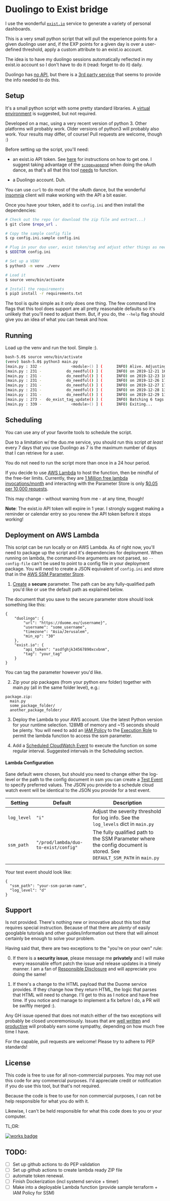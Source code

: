 # Duolingo to Exist bridge


I use the wonderful [`exist.io`](https://exist.io/) service to generate a variety of personal dashboards.

This is a very small python script that will pull the experience points for a given duolingo user and, 
if the EXP points for a given day is over a user-defined threshold, apply a custom attribute to an exist.io account.

The idea is to have my duolingo sessions automatically reflected in my exist.io account so I don't 
have to do it (read: forget to do it) daily.

Duolingo has [no API](https://forum.duolingo.com/comment/2418289/Public-API-for-DuoLingo), but there is a 
[3rd party service](https://duome.eu/) that seems to provide the info needed to do this.


## Setup

It's a small python script with some pretty standard libraries. 
A [virtual environment](https://docs.python.org/3/library/venv.html) is suggested, but not required.

Developed on a mac, using a very recent version of python 3. Other platforms will probably work. Older versions of 
python3 will probably also work. Your results may differ, of course! Pull requests are welcome, though :)
 
Before setting up the script, you'll need:

- an exist.io API token. See [here](http://developer.exist.io/#authorisation-flow) for instructions on how to get one.
I suggest taking advantage of the [`scope=append`](http://developer.exist.io/#appending-specific-tags) when doing 
the oAuth dance, as that's all that this tool [needs](https://www.owasp.org/index.php/Least_privilege) to function.

- a Duolingo account. Duh. 


You can use `curl` to do most of the oAuth dance, but the wonderful [insomnia](https://insomnia.rest/) client will make
working with the API a bit easier.

Once you have your token, add it to `config.ini` and then install the dependencies: 

```bash
# Check out the repo (or download the zip file and extract...)
$ git clone $repo_url .

# Copy the sample config file
$ cp config.ini.sample config.ini

# Plug in your duo user, exist token/tag and adjust other things as needed
$ $EDITOR config.ini

# Set up a VENV
$ python3 -m venv ./venv

# Load it
$ source venv/bin/activate

# Install the requirements
$ pip3 install -r requirements.txt
```

The tool is quite simple as it only does one thing. The few command line flags that this tool does support
are all pretty reasonable defaults so it's unlikely that you'll need to adjust them. But, if you  do, the `--help` flag
should give you an idea of what you can tweak and how.


## Running

Load up the venv and run the tool. Simple :).
```bash
bash-5.0$ source venv/bin/activate
(venv) bash-5.0$ python3 main.py 
[main.py : 332 -             <module>() ] (      INFO) Alive. Adjusting log level to i..
[main.py : 231 -           do_needful() ] (      INFO) on 2019-12-21 16:49:52-08:00, you managed to practice enough!
[main.py : 231 -           do_needful() ] (      INFO) on 2019-12-23 18:40:36-08:00, you managed to practice enough!
[main.py : 231 -           do_needful() ] (      INFO) on 2019-12-26 17:31:05-08:00, you managed to practice enough!
[main.py : 231 -           do_needful() ] (      INFO) on 2019-12-27 17:47:07-08:00, you managed to practice enough!
[main.py : 231 -           do_needful() ] (      INFO) on 2019-12-28 13:21:59-08:00, you managed to practice enough!
[main.py : 231 -           do_needful() ] (      INFO) on 2019-12-29 11:33:20-08:00, you managed to practice enough!
[main.py : 273 -  do_exist_tag_update() ] (      INFO) Batching 6 tags for update
[main.py : 339 -             <module>() ] (      INFO) Exiting...

```

## Scheduling

You can use any of your favorite tools to schedule the script.

 Due to a limitation w/ the duo.me service, you should run this script *at least* every 7 days that you use 
Duolingo as 7 is the maximum number of days that I can retrieve for a user. 

You do not need to run the script more than once in a 24 hour period.

If you decide to use [AWS Lambda](https://aws.amazon.com/lambda/) to host the function, then be mindful of the 
free-tier limits. Currently, they are [1 Million free lambda invocations/month](https://aws.amazon.com/lambda/pricing/) and interacting with the Parameter Store
is only [$0.05 per 10,000 requests](https://aws.amazon.com/systems-manager/pricing/). 

This may change - without warning from me - at any time, though! 


**Note**: The exist.io API token will expire in 1 year. I strongly suggest making a reminder or calendar entry so you
renew the API token before it stops working!

## Deployment on AWS Lambda

This script can be run locally or on AWS Lambda. As of right now, you'll need to package up the script and it's 
dependencies for deployment. When running on lambda, the command-line arguments are not parsed, so `--config-file` 
can't be used to point to a config file in your deployment package. You will need to create a JSON equivalent
of `config.ini` and store that in the 
[AWS SSM Parameter Store](https://docs.aws.amazon.com/systems-manager/latest/userguide/systems-manager-parameter-store.html).



1. [Create](https://docs.aws.amazon.com/systems-manager/latest/userguide/param-create-console.html) a **secure** parameter.
The path can be any fully-qualified path you'd like or use the default path as explained below.

The document that you save to the secure parameter store should look something like this: 

```
{
    "duolingo": {
        "url": "https://duome.eu/{username}",
        "username": "some_username",
        "timezone": "Asia/Jerusalem",
        "min_xp": "30"
    },
    "exist.io": {
        "api_token": "asdfghjk34567890xcvbnm",
        "tag": "your_tag"
    }
}
```

You can tag the parameter however you'd like.

2. Zip your pip packages (from your python env folder) together with main.py (all in the same folder level), e.g.:

```
package.zip:
  main.py
  some_package_folder/
  another_package_folder/
```

3. Deploy the Lambda to your AWS account. Use the latest Python version for your runtime selection. 128MB of memory
and ~15 seconds should be plenty. You will need to add an [IAM Policy](https://docs.aws.amazon.com/IAM/latest/UserGuide/access_policies.html) 
to the [Execution Role](https://docs.aws.amazon.com/lambda/latest/dg/lambda-intro-execution-role.html) to permit
the lambda function to access the ssm parameter. 

4. Add a [Scheduled CloudWatch Event](https://docs.aws.amazon.com/AmazonCloudWatch/latest/events/Create-CloudWatch-Events-Scheduled-Rule.html)
to execute the function on some regular interval. Suggested intervals in the Scheduling section.



#### Lambda Configuration

Sane default were chosen, but should you need to change  either the log-level or the path to the config document in ssm
you can create a [Test Event](https://aws.amazon.com/blogs/compute/improved-testing-on-the-aws-lambda-console/) to 
specify preferred values. The JSON you provide to a schedule cloud watch event will be identical to the JSON you provide
for a test event.

| Setting     | Default                              | Description                                                                                                            |
|-------------|--------------------------------------|------------------------------------------------------------------------------------------------------------------------|
| `log_level` | `"i"`                                | Adjust the severity threshold for log info. See the `log_levels` dict in `main.py`                                     |
| `ssm_path`  | `"/prod/lambda/duo-to-exist/config"` | The fully qualified path to the SSM Parameter where the config document is stored. See `DEFAULT_SSM_PATH` in `main.py` |
|             |                                      |                                                                                                                        |

 
Your test event should look like:

```
{
  "ssm_path": "your-ssm-param-name",
  "log_level": "d"
}
```



## Support

Is not provided. There's nothing new or innovative about this tool that requires special instruction. Because of that
there are *plenty* of easily googlable tutorials and other  guides/information out there that will almost certainly
be enough to solve your problem.

Having said that, there are two exceptions to the "you're on your own" rule:

0. If there is a **security issue**, please message me **privately** and I will make every reasonable 
effort patch the issue and release updates in a timely manner. I am a fan of 
[Responsible Disclosure](https://en.wikipedia.org/wiki/Responsible_disclosure) and will appreciate you doing the same!

1. If there's a change to the HTML payload that the Duome service provides. If they change how they return HTML, the
logic that parses that HTML will need to change. I'll get to this as I notice and have free time. If you notice and
manage to implement a fix before I do, a PR will be swiftly merged :). 

 
Any GH issue opened that does not match either of the two exceptions will probably be closed unceremoniously.
Issues that are [well written](https://stackoverflow.com/help/how-to-ask) and
[productive](https://www.youtube.com/watch?v=53zkBvL4ZB4) will probably earn some sympathy, depending on how much free
time I have.

For the capable, pull requests are welcome! Please try to adhere to PEP standards!


## License

This code is free to use for all non-commercial purposes. You may not use this code for any commercial purposes.
I'd appreciate credit or notification if you do use this tool, but that's not required.

Because the code is free to use for non commercial purposes, I can not be help responsible for what you do with it.

Likewise, I can't be held responsible for what this code does to you or your computer.

TL;DR:

[![works badge](https://cdn.jsdelivr.net/gh/nikku/works-on-my-machine@v0.2.0/badge.svg)](https://github.com/nikku/works-on-my-machine)


## TODO:

- [ ] Set up github actions to do PEP validation
- [ ] Set up github actions to create lambda ready ZIP file
- [ ] automate token renewal.
- [ ] Finish Dockerization (incl systemd service + timer)
- [ ] Make into a deployable Lambda function (provide sample terraform + IAM Policy for SSM)
